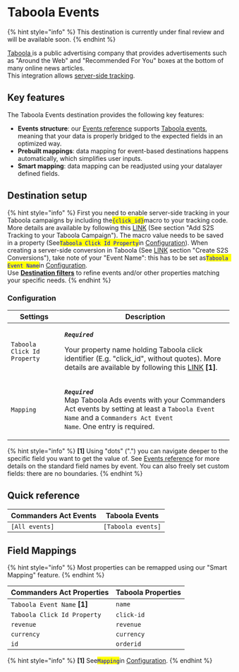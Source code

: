 # Taboola Events

{% hint style="info" %}
This destination is currently under final review and will be available soon.
{% endhint %}

[Taboola ](https://www.taboola.com)is a public advertising company that provides advertisements such as "Around the Web" and "Recommended For You" boxes at the bottom of many online news articles.\
This integration allows [server-side tracking](https://help.taboola.com/hc/en-us/articles/115006850567-How-to-Track-Conversions-Using-Server-to-Server-Integration-S2S-).

## Key features

The Taboola Events destination provides the following key features:

* **Events structure**: our [Events reference](https://community.commandersact.com/platform-x/developers/tracking/events-reference) supports [Taboola events](https://help.taboola.com/hc/en-us/articles/115006850567-How-to-Track-Conversions-Using-Server-to-Server-Integration-S2S-), meaning that your data is properly bridged to the expected fields in an optimized way.
* **Prebuilt mappings**: data mapping for event-based destinations happens automatically, which simplifies user inputs.
* **Smart mapping**: data mapping can be readjusted using your datalayer defined fields.

## Destination setup

{% hint style="info" %}
First you need to enable server-side tracking in your Taboola campaigns by including the<mark style="color:blue;">`{click_id}`</mark>macro to your tracking code. More details are available by following this [LINK](https://help.taboola.com/hc/en-us/articles/115006850567-How-to-Track-Conversions-Using-Server-to-Server-Integration-S2S-) (See section "Add S2S Tracking to your Taboola Campaign"). The macro value needs to be saved in a property (See<mark style="color:blue;">`Taboola Click Id Property`</mark>in [Configuration](taboola-events.md#configuration)). When creating a server-side conversion in Taboola (See [LINK](https://help.taboola.com/hc/en-us/articles/115006850567-How-to-Track-Conversions-Using-Server-to-Server-Integration-S2S-) section "Create S2S Conversions"), take note of your "Event Name": this has to be set as<mark style="color:blue;">`Taboola Event Name`</mark>in [Configuration](taboola-events.md#configuration).\
Use [**Destination filters**](https://doc.commandersact.com/features/destinations/destination-filters) to refine events and/or other properties matching your specific needs.
{% endhint %}

### Configuration

| Settings                    | Description                                                                                                                                                                                                                                                                                                                                                        |
| --------------------------- | ------------------------------------------------------------------------------------------------------------------------------------------------------------------------------------------------------------------------------------------------------------------------------------------------------------------------------------------------------------------ |
| `Taboola Click Id Property` | <p><em><strong><code>Required</code></strong></em></p><p>Your property name holding Taboola click identifier (E.g. "click_id", without quotes). More details are available by following this <a href="https://help.taboola.com/hc/en-us/articles/115006850567-How-to-Track-Conversions-Using-Server-to-Server-Integration-S2S-">LINK</a> <strong>[1]</strong>.</p> |
| `Mapping`                   | <p><em><strong><code>Required</code></strong></em><br>Map Taboola Ads events with your Commanders Act events by setting at least a <code>Taboola Event Name</code> and a <code>Commanders Act Event Name</code>. One entry is required.</p>                                                                                                                        |

{% hint style="info" %}
**\[1]** Using "dots" (".") you can navigate deeper to the specific field you want to get the value of. See [Events reference](https://community.commandersact.com/platform-x/developers/tracking/events-reference) for more details on the standard field names by event. You can also freely set custom fields: there are no boundaries.
{% endhint %}

## Quick reference

| Commanders Act Events | Taboola Events     |
| --------------------- | ------------------ |
| `[All events]`        | `[Taboola events]` |

## Field Mappings

{% hint style="info" %}
Most properties can be remapped using our "Smart Mapping" feature.
{% endhint %}

| Commanders Act Properties     | Taboola Properties |
| ----------------------------- | ------------------ |
| `Taboola Event Name` **\[1]** | `name`             |
| `Taboola Click Id Property`   | `click-id`         |
| `revenue`                     | `revenue`          |
| `currency`                    | `currency`         |
| `id`                          | `orderid`          |

{% hint style="info" %}
**\[1]** See<mark style="color:blue;">`Mapping`</mark>in [Configuration](taboola-events.md#configuration).
{% endhint %}
